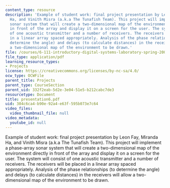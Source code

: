 ```yaml
---
content_type: resource
description: 'Example of student work: final project presentation by Leon Fay, Miranda
  Ha, and Vinith Misra (a.k.a The Tunafish Team). This project will implement a phase-array
  sonar system that will create a two-dimensional map of the environment directly
  in front of the array and display it on a screen for the user. The system will consist
  of one acoustic transmitter and a number of receivers. The receivers will be placed
  in a linear array spaced appropriately. Analysis of the phase relationships (to
  determine the angle) and delays (to calculate distances) in the receivers will allow
  a two-dimensional map of the environment to be drawn.'
file: /courses/6-111-introductory-digital-systems-laboratory-spring-2006/304c6ca4b90e92a4e63f595b073e7c64_presentation6.pdf
file_type: application/pdf
learning_resource_types:
- Projects
license: https://creativecommons.org/licenses/by-nc-sa/4.0/
ocw_type: OCWFile
parent_title: Projects
parent_type: CourseSection
parent_uid: 332f2eab-5d2e-3e04-51e5-b212cabc7de3
resourcetype: Document
title: presentation6.pdf
uid: 304c6ca4-b90e-92a4-e63f-595b073e7c64
video_files:
  video_thumbnail_file: null
video_metadata:
  youtube_id: null
---
```

Example of student work: final project presentation by Leon Fay, Miranda Ha, and Vinith Misra (a.k.a The Tunafish Team). This project will implement a phase-array sonar system that will create a two-dimensional map of the environment directly in front of the array and display it on a screen for the user. The system will consist of one acoustic transmitter and a number of receivers. The receivers will be placed in a linear array spaced appropriately. Analysis of the phase relationships (to determine the angle) and delays (to calculate distances) in the receivers will allow a two-dimensional map of the environment to be drawn.